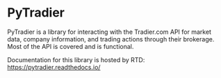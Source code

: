 # PyTradier

PyTradier is a library for interacting with the Tradier.com API for market data, company information, and trading actions through their brokerage. Most of the API is covered and is functional.

Documentation for this library is hosted by RTD: https://pytradier.readthedocs.io/
